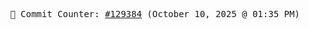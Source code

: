 <p align="center">
    <samp>
        📮 Commit Counter: <a href="https://github.com/Javascript-void0/Javascript-void0/commits/main">#129384</a> (October 10, 2025 @ 01:35 PM)
    </samp>
</p>